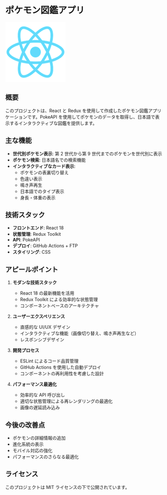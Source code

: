 # ポケモン図鑑アプリ

![ポケモン図鑑](public/logo192.png)

## 概要

このプロジェクトは、React と Redux を使用して作成したポケモン図鑑アプリケーションです。PokeAPI を使用してポケモンのデータを取得し、日本語で表示するインタラクティブな図鑑を提供します。

## 主な機能

- **世代別ポケモン表示**: 第 2 世代から第 9 世代までのポケモンを世代別に表示
- **ポケモン検索**: 日本語名での検索機能
- **インタラクティブなカード表示**:
  - ポケモンの表裏切り替え
  - 色違い表示
  - 鳴き声再生
  - 日本語でのタイプ表示
  - 身長・体重の表示

## 技術スタック

- **フロントエンド**: React 18
- **状態管理**: Redux Toolkit
- **API**: PokeAPI
- **デプロイ**: GitHub Actions + FTP
- **スタイリング**: CSS

## アピールポイント

1. **モダンな技術スタック**

   - React 18 の最新機能を活用
   - Redux Toolkit による効率的な状態管理
   - コンポーネントベースのアーキテクチャ

2. **ユーザーエクスペリエンス**

   - 直感的な UI/UX デザイン
   - インタラクティブな機能（画像切り替え、鳴き声再生など）
   - レスポンシブデザイン

3. **開発プロセス**

   - ESLint によるコード品質管理
   - GitHub Actions を使用した自動デプロイ
   - コンポーネントの再利用性を考慮した設計

4. **パフォーマンス最適化**
   - 効率的な API 呼び出し
   - 適切な状態管理による再レンダリングの最適化
   - 画像の遅延読み込み

## 今後の改善点

- ポケモンの詳細情報の追加
- 進化系統の表示
- モバイル対応の強化
- パフォーマンスのさらなる最適化

## ライセンス

このプロジェクトは MIT ライセンスの下で公開されています。
